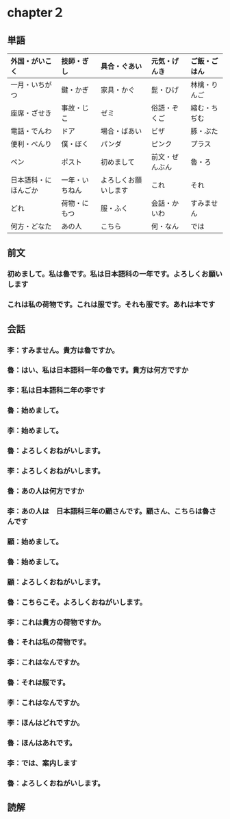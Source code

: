 # chapter２
## 単語
| 外国・がいこく | 技師・ぎし | 具合・ぐあい | 元気・げんき   | ご飯・ごはん |
|:---------------|:-----------|:-------------|:---------------|:-------------|
| 一月・いちがつ | 鍵・かぎ   | 家具・かぐ   | 髭・ひげ       | 林檎・りんご |
| 座席・ざせき   | 事故・じこ | ゼミ         | 俗語・ぞくご   | 縮む・ちぢむ |
| 電話・でんわ   | ドア       | 場合・ばあい | ビザ           | 豚・ぶた     |
| 便利・べんり   | 僕・ぼく   | パンダ       | ピンク         | プラス       |
| ペン           | ポスト     | 初めまして   | 前文・ぜんぶん | 魯・ろ       |
|日本語科・にほんごか|一年・いちねん|よろしくお願いします|これ|それ|あれ|
|どれ |荷物・にもつ|服・ふく |会話・かいわ|すみません |貴方・あなた|
|何方・どなた|あの人|こちら |何・なん|では|案内します・あんないします|
## 前文
### 初めまして。私は魯です。私は日本語科の一年です。よろしくお願いします
### これは私の荷物です。これは服です。それも服です。あれは本です
## 会話
### 李：すみません。貴方は魯ですか。
### 魯：はい、私は日本語科一年の魯です。貴方は何方ですか
### 李：私は日本語科二年の李です
### 魯：始めまして。
### 李：始めまして。
### 魯：よろしくおねがいします。
### 李：よろしくおねがいします。
### 魯：あの人は何方ですか
### 李：あの人は　日本語科三年の顧さんです。顧さん、こちらは魯さんです
### 顧：始めまして。
### 魯：始めまして。
### 顧：よろしくおねがいします。
### 魯：こちらこそ。よろしくおねがいします。
### 李：これは貴方の荷物ですか。
### 魯：それは私の荷物です。
### 李：これはなんですか。
### 魯：それは服です。
### 李：これはなんですか。
### 李：ほんはどれですか。
### 魯：ほんはあれです。
### 李：では、案内します
### 魯：よろしくおねがいします。
## 読解
